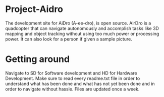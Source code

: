 # Project-Aidro
The development site for AiDro (A-ee-dro), is open source. AirDro is a quadcopter that can navigate autonomously and accomplish tasks like 3D mapping and object tracking without using too much power or processing power. It can also look for a person if given a sample picture.

Getting around
==============

Navigate to SD for Software development and HD for Hardware Development. Make sure to read every readme.txt file in order to understand what has been done and what has not yet been done and in order to navigate without hassle.
Files are updated once a week. 

